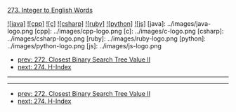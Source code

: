 [273. Integer to English Words](https://leetcode.com/problems/integer-to-english-words/)

[![java]](../java/273-integer-to-english-words.md)
[![cpp]](../cpp/273-integer-to-english-words.md)
[![c]](../c/273-integer-to-english-words.md)
[![csharp]](../csharp/273-integer-to-english-words.md)
[![ruby]](../ruby/273-integer-to-english-words.md)
[![python]](../python/273-integer-to-english-words.md)
[![js]](../js/273-integer-to-english-words.md)
[java]: ../images/java-logo.png
[cpp]: ../images/cpp-logo.png
[c]: ../images/c-logo.png
[csharp]: ../images/csharp-logo.png
[ruby]: ../images/ruby-logo.png
[python]: ../images/python-logo.png
[js]: ../images/js-logo.png

- [prev: 272. Closest Binary Search Tree Value II](272-closest-binary-search-tree-value-ii.md)
- [next: 274. H-Index](274-h-index.md)

---



---

- [prev: 272. Closest Binary Search Tree Value II](272-closest-binary-search-tree-value-ii.md)
- [next: 274. H-Index](274-h-index.md)
